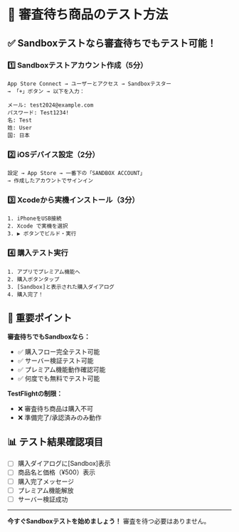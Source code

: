 # 🚀 審査待ち商品のテスト方法

## ✅ Sandboxテストなら審査待ちでもテスト可能！

### 1️⃣ Sandboxテストアカウント作成（5分）
```
App Store Connect → ユーザーとアクセス → Sandboxテスター
→ 「+」ボタン → 以下を入力：

メール: test2024@example.com
パスワード: Test1234!
名: Test
姓: User
国: 日本
```

### 2️⃣ iOSデバイス設定（2分）
```
設定 → App Store → 一番下の「SANDBOX ACCOUNT」
→ 作成したアカウントでサインイン
```

### 3️⃣ Xcodeから実機インストール（3分）
```
1. iPhoneをUSB接続
2. Xcode で実機を選択
3. ▶️ ボタンでビルド・実行
```

### 4️⃣ 購入テスト実行
```
1. アプリでプレミアム機能へ
2. 購入ボタンタップ
3. [Sandbox]と表示された購入ダイアログ
4. 購入完了！
```

## 🎯 重要ポイント

**審査待ちでもSandboxなら：**
- ✅ 購入フロー完全テスト可能
- ✅ サーバー検証テスト可能
- ✅ プレミアム機能動作確認可能
- ✅ 何度でも無料でテスト可能

**TestFlightの制限：**
- ❌ 審査待ち商品は購入不可
- ❌ 準備完了/承認済みのみ動作

## 📊 テスト結果確認項目

- [ ] 購入ダイアログに[Sandbox]表示
- [ ] 商品名と価格（¥500）表示  
- [ ] 購入完了メッセージ
- [ ] プレミアム機能解放
- [ ] サーバー検証成功

---

**今すぐSandboxテストを始めましょう！**
審査を待つ必要はありません。